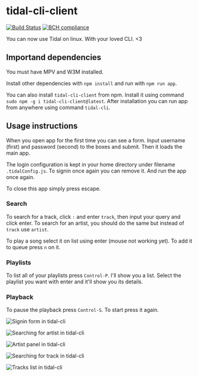 # tidal-cli-client 
[![Build Status](https://travis-ci.org/okonek/tidal-cli-client.svg?branch=master)](https://travis-ci.org/okonek/tidal-cli-client) [![BCH compliance](https://bettercodehub.com/edge/badge/okonek/tidal-cli-client?branch=master)](https://bettercodehub.com/)

You can now use Tidal on linux. With your loved CLI. &lt;3

## Importand dependencies
You must have MPV and W3M installed.

Install other dependencies with `npm install` and run with `npm run app`. 

You can also install `tidal-cli-client` from npm. Install it using command `sudo npm -g i tidal-cli-client@latest`. After installation you can run app from anywhere using command `tidal-cli`.

## Usage instructions
When you open app for the first time you can see a form. Input username (first) and password (second) to the boxes and submit. Then it loads the main app. 

The login configuration is kept in your home directory under filename `.tidalConfig.js`. To signin once again you can remove it. And run the app once again.

To close this app simply press escape.

### Search
To search for a track, click `:` and enter `track`, then input your query and click enter.
To search for an artist, you should do the same but instead of `track` use `artist`.

To play a song select it on list using enter (mouse not working yet). To add it to queue press `n` on it.

### Playlists
To list all of your playlists press `Control-P`. I'll show you a list. Select the playlist you want with enter and it'll show you its details.

### Playback
To pause the playback press `Control-S`. To start press it again.

![Signin form in tidal-cli](https://user-images.githubusercontent.com/24360027/34915577-60560934-f929-11e7-80d0-2282680f09c5.png)

![Searching for artist in tidal-cli](https://user-images.githubusercontent.com/24360027/34915576-60372c3a-f929-11e7-964d-f98fcc951926.png)

![Artist panel in tidal-cli](https://user-images.githubusercontent.com/24360027/34915622-de49b8e0-f929-11e7-9960-e626405d8e71.png)

![Searching for track in tidal-cli](https://user-images.githubusercontent.com/24360027/34915577-60560934-f929-11e7-80d0-2282680f09c5.png)

![Tracks list in tidal-cli](https://user-images.githubusercontent.com/24360027/34915580-60ca4a1a-f929-11e7-9073-5860fcb84a86.png)

